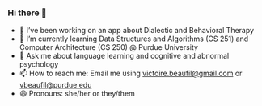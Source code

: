 ### Hi there 👋

- 🔭 I’ve been working on an app about Dialectic and Behavioral Therapy
- 🌱 I’m currently learning Data Structures and Algorithms (CS 251) and Computer Architecture (CS 250) @ Purdue University
- 💬 Ask me about language learning and cognitive and abnormal psychology
- 📫 How to reach me: Email me using victoire.beaufil@gmail.com or vbeaufil@purdue.edu
- 😄 Pronouns: she/her or they/them
